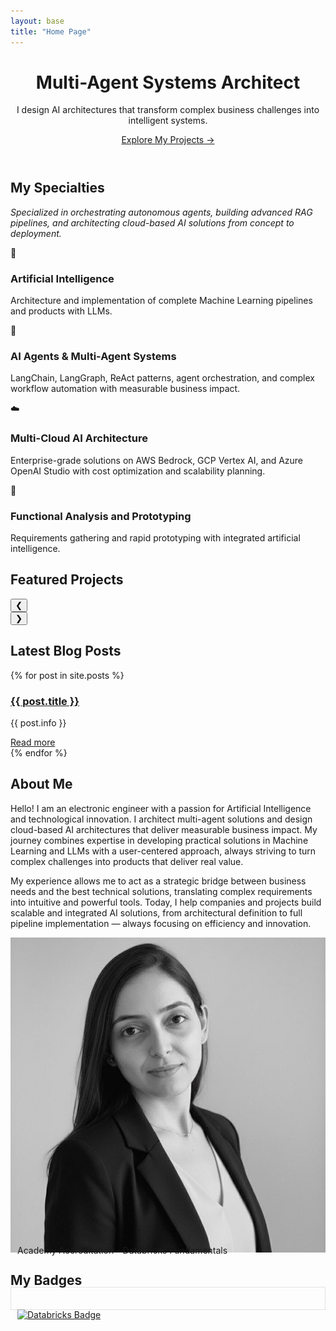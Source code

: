 ```yaml
---
layout: base
title: "Home Page"
---
```


<header class="hero">
    <div class="container">
        <h1>Multi-Agent Systems Architect</h1>
        <p>I design AI architectures that transform complex business challenges into intelligent systems.</p>
        <a href="/portfolio" class="btn">Explore My Projects →</a>
    </div>
</header>


<section id="specialties" class="specialties">
    <div class="container">
        <h2>My Specialties</h2>
        <div class="caixa"><p><i>Specialized in orchestrating autonomous agents, building advanced RAG pipelines, and architecting cloud-based AI solutions from concept to deployment.</i></p></div>
        <div class="specialty-grid">
            <div class="specialty-item">
                <div class="specialty-icon">🧠</div>
                <h3>Artificial Intelligence</h3>
                <p>Architecture and implementation of complete Machine Learning pipelines and products with LLMs.</p>
            </div>
            <div class="specialty-item">
                <div class="specialty-icon">🤖</div>
                <h3>AI Agents & Multi-Agent Systems</h3>
                <p>LangChain, LangGraph, ReAct patterns, agent orchestration, and complex workflow automation with measurable business impact.</p>
            </div>
            <div class="specialty-item">
                <div class="specialty-icon">☁️</div>
                <h3>Multi-Cloud AI Architecture</h3>
                <p>Enterprise-grade solutions on AWS Bedrock, GCP Vertex AI, and Azure OpenAI Studio with cost optimization and scalability planning.</p>
            </div>
            <!-- <div class="specialty-item">
                <div class="specialty-icon">🔍</div>
                <h3>Smart API Integration</h3>
                <p>Development of smart APIs for automation and delivery of scalable solutions.</p>
            </div> -->
            <!-- <div class="specialty-item">
                            <div class="specialty-icon">📊</div>
                                            <h3>Technical and Business Translation</h3>
                                                            <p>Transformation of business requirements into strategic technical solutions.</p>
                                                                        </div> -->
            <div class="specialty-item">
                <div class="specialty-icon">🚀</div>
                <h3>Functional Analysis and Prototyping</h3>
                <p>Requirements gathering and rapid prototyping with integrated artificial intelligence.</p>
            </div>
        </div>
    </div>
</section>

<section id="projects" class="projects">
    <div class="container">
        <h2>Featured Projects</h2>
        <div class="carousel">
            <button class="carousel-prev">❮</button>
            <div class="carousel-wrapper">
                <div class="project-grid"></div>
            </div>
            <button class="carousel-next">❯</button>
        </div>
    </div>
</section>

<section>
  <div class="container">
    <h2>Latest Blog Posts</h2>
    <div class="posts2">
      {% for post in site.posts %}
        <div class="post2">
          <h3><a href="{{ post.url | prepend: site.baseurl }}">{{ post.title }}</a></h3>
          <p>{{ post.info }}</p>
          <a href="{{ post.url | prepend: site.baseurl }}" class="read-more">Read more</a>
        </div>
      {% endfor %}
    </div>
  </div>
</section>

<section id="about" class="about">
    <div class="container">
        <h2>About Me</h2>
        <div class="about-content">
            <div class="about-text">
                <p>Hello! I am an electronic engineer with a passion for Artificial Intelligence and technological innovation. I architect multi-agent solutions and design cloud-based AI architectures that deliver measurable business impact. My journey combines expertise in developing practical solutions in Machine Learning and LLMs with a user-centered approach, always striving to turn complex challenges into products that deliver real value. </p>
                <p> My experience allows me to act as a strategic bridge between business needs and the best technical solutions, translating complex requirements into intuitive and powerful tools. Today, I help companies and projects build scalable and integrated AI solutions, from architectural definition to full pipeline implementation — always focusing on efficiency and innovation. </p>
            </div>
            <div class="about-image">
                <img src="/assets/img/PHOTO-2025-10-16-08-57-12-2.jpg" alt="My photo">
            </div>
        </div>
        <div class="social-buttons">
            <a href="{{ site.social.linkedin }}" target="_blank" class="social-btn linkedin">
                <i class="fab fa-linkedin"></i>
            </a>
            <a href="{{ site.social.github }}" target="_blank" class="social-btn github">
                <i class="fab fa-github"></i>
            </a>
            <a href="mailto:{{ site.author.email }}" class="social-btn email">
                <i class="fas fa-envelope"></i>
            </a>
        </div>
    </div>
</section>


<section id="badges" class="badges">
    <div class="container">
        <h2>My Badges</h2>
        <div class="badges-grid">
            <!-- Embed code from Credly for each badge here -->
            <div class="badge-item">
                <div data-iframe-width="150" data-iframe-height="270" data-share-badge-id="08294967-be69-4efa-817f-af0ce1e2952c" data-share-badge-host="https://www.credly.com">
                </div>
                <script type="text/javascript" async src="//cdn.credly.com/assets/utilities/embed.js"></script>
            </div>
            <div class="badge-item">
                <div class="badge-item" style=" border: 1px solid #e2e2e2; margin-top: -20px; padding: 35px 0px 0px 10px; border-radius: 0;">
                <a href="https://credentials.databricks.com/daa34c21-3a13-4dae-a680-062bf7aa5e49#acc.49E8fK5h" target="_blank">
                    <img src="https://api.accredible.com/v1/frontend/credential_website_embed_image/badge/133676259" alt="Databricks Badge" style="width:150px; height:270px;" class="databricks-badge-image">
                </a>
                    <p style = "margin-top:-120px">Academy Accreditation - Databricks Fundamentals</p>
                </div>
            </div>
            <div class="badge-item">
                    <div data-iframe-width="150" data-iframe-height="270" data-share-badge-id="5166bd3e-c455-4389-99fe-ed84ecfddae1" data-share-badge-host="https://www.credly.com"></div><script type="text/javascript" async src="//cdn.credly.com/assets/utilities/embed.js"></script>
            </div>
            <div class="badge-item">
                    <div data-iframe-width="150" data-iframe-height="270" data-share-badge-id="7d132796-d481-41fb-b4ce-debb2c5af29d" data-share-badge-host="https://www.credly.com"></div><script type="text/javascript" async src="//cdn.credly.com/assets/utilities/embed.js"></script>
            </div>
            <div class="badge-item">
                <div data-iframe-width="150" data-iframe-height="270" data-share-badge-id="e93bd35b-d0f7-4a5e-a5e5-1d49d0370185" data-share-badge-host="https://www.credly.com"></div>
                <script type="text/javascript" async src="//cdn.credly.com/assets/utilities/embed.js"></script>
            </div>
            <div class="badge-item">
                <div data-iframe-width="150" data-iframe-height="270" data-share-badge-id="bf0e01c8-ee64-4a9d-90fe-3907ad80fc3d" data-share-badge-host="https://www.credly.com"></div>
                <script type="text/javascript" async src="//cdn.credly.com/assets/utilities/embed.js"></script>
            </div>
            <!-- Add more embeds as necessary -->
        </div>
    </div>
</section>




<script>
    // JavaScript for animations and interactivity
    document.addEventListener('DOMContentLoaded', function() {
        // Smooth scrolling animation for navigation links
        document.querySelectorAll('a[href^="#"]').forEach(anchor => {
            anchor.addEventListener('click', function (e) {
                e.preventDefault();
                document.querySelector(this.getAttribute('href')).scrollIntoView({
                    behavior: 'smooth'
                });
            });
        });

        // Entry animation for elements when they enter the viewport
        const animateOnScroll = (entries, observer) => {
            entries.forEach(entry => {
                if (entry.isIntersecting) {
                    entry.target.classList.add('animate');
                    observer.unobserve(entry.target);
                }
            });
        };

        const observer = new IntersectionObserver(animateOnScroll, {
            threshold: 0.1
        });

        document.querySelectorAll('.specialty-item, .project-item').forEach(item => {
            observer.observe(item);
        });

        // Contact form
        const contactForm = document.getElementById('contact-form');
        contactForm.addEventListener('submit', function(e) {
            e.preventDefault();
            // You can add logic here to send the form
            alert('Thank you for contacting us! We will get back to you soon.');
            contactForm.reset();
        });
    });

document.addEventListener('DOMContentLoaded', () => {
    async function loadProjects() {
        const response = await fetch('projects.md');
        const markdown = await response.text();
        const projects = parseMarkdown(markdown);

        const projectGrid = document.querySelector('.project-grid');
        const prevButton = document.querySelector('.carousel-prev');
        const nextButton = document.querySelector('.carousel-next');

        // Render the projects
        projects.forEach(project => {
            const projectItem = document.createElement('div');
            projectItem.classList.add('project-item');

            projectItem.innerHTML = `
                <a href="${project.link}" target="_blank">
                <div class="project-image" style="background-image: url('${project.image}'); height: 150px; background-size: cover; border-radius: 8px;"></div>
                <h3>${project.name}</h3>
                <p>${project.description}</p>
                View Project</a>
            `;

            projectGrid.appendChild(projectItem);
        });

        // Carousel setup
        const projectWidth = projectGrid.children[0].offsetWidth + 20; // width + gap
        const visibleProjects = window.innerWidth <= 768 ? 1 : 3; // Responsive: 1 project on small screens, 3 on larger ones
        const totalProjects = projects.length;
        const maxIndex = Math.ceil(totalProjects / visibleProjects) - 1;
        let currentIndex = 0;

        // Update the carousel
        const updateCarousel = () => {
            const offset = -(currentIndex * projectWidth * visibleProjects);
            projectGrid.style.transform = `translateX(${offset}px)`;
        };

        // Set up buttons
        prevButton.addEventListener('click', () => {
            currentIndex = (currentIndex > 0) ? currentIndex - 1 : maxIndex;
            updateCarousel();
        });

        nextButton.addEventListener('click', () => {
            currentIndex = (currentIndex < maxIndex) ? currentIndex + 1 : 0;
            updateCarousel();
        });

        // Adjust carousel on window resize
        window.addEventListener('resize', () => {
            currentIndex = 0; // Reset carousel on resize
            updateCarousel();
        });
    }

    function parseMarkdown(markdown) {
        const lines = markdown.split('\n');
        const projects = [];
        let currentProject = {};

        lines.forEach(line => {
            if (line.startsWith('### ')) {
                if (Object.keys(currentProject).length) {
                    projects.push(currentProject);
                }
                currentProject = { name: line.replace('### ', '') };
            } else if (line.startsWith('Descrição: ')) {
                currentProject.description = line.replace('Descrição: ', '');
            } else if (line.startsWith('Imagem: ')) {
                currentProject.image = line.replace('Imagem: ', '');
            } else if (line.startsWith('Link: ')) {
                currentProject.link = line.replace('Link: ', '');
            }
        });

        if (Object.keys(currentProject).length) {
            projects.push(currentProject);
        }

        return projects;
    }

    loadProjects();
});
</script>
